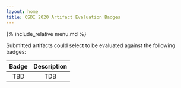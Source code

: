 ```yaml
---
layout: home
title: OSDI 2020 Artifact Evaluation Badges
---
```


{% include_relative menu.md %}

Submitted artifacts could select to be evaluated against the following badges:

| Badge | Description |
|:-----:|:-----------:|
| TBD   | TDB         |